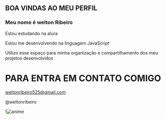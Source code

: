 ## BOA VINDAS AO MEU PERFIL
### Meu nome é **welton Ribeiro**

Estou estudando na alura

Estou me desenvolvendo na linguagem JavaScript

Utilizo esse espaço para minha organização e compartilhamento dos meu projetos desenvolvidos

 # PARA ENTRA EM CONTATO COMIGO 

weltonribeiro525@gmail.com

@weltonribeiro

!![anime](https://github.com/katsura007/welton/assets/172497827/56052ddd-fe6e-4b70-af7b-235d5e1213a3)
